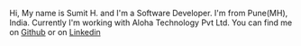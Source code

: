 Hi, My name is Sumit H. and I'm a Software Developer. I'm from Pune(MH), India. Currently I'm working with Aloha Technology Pvt Ltd.
You can find me on <a href="https://github.com/ssumitofficial">Github</a> or on <a href="www.linkedin.com/in/sumit-h-ab225112b">Linkedin</a>
